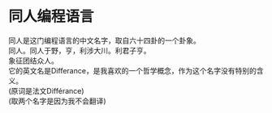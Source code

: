 # 同人编程语言
同人是这门编程语言的中文名字，取自六十四卦的一个卦象。  
同人。同人于野，亨，利涉大川。利君子亨。  
象征团结众人。  
它的英文名是Differance，是我喜欢的一个哲学概念，作为这个名字没有特别的含义。  
(原词是法文Différance)  
(取两个名字是因为我不会翻译)  

